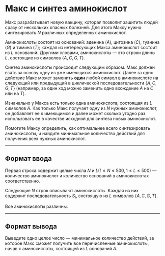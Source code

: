 # Макс и синтез аминокислот

Макс разрабатывает новую вакцину, которая позволит защитить людей сразу от нескольких опасных болезней. Для этого Максу нужно синтезировать $N$ различных определенных аминокислот.

Аминокислоты состоят из оснований: аденина ($A$), цитозина ($C$), гуанина ($G$) и тимина ($T$); каждая из интересующих Макса аминокислот состоит из $L$ оснований. Другими словами, аминокислоты — это строки длины $L$, состоящие из символов {$A,C,G,T$}.

Синтез аминокислоты происходит следующим образом. Макс должен взять за основу одну из уже имеющихся аминокислот. Далее за одно действие Макс может заменить **один** любой символ в аминокислоте на следующий или предыдущий в циклической последовательности {$A,C,G,T$} (например, за один ход можно заменить одно вхождение $A$ на $C$ или на $T$).

Изначально у Макса есть только одна аминокислота, состоящая из $L$ символов $A$. Как только Макс получает одну из $N$ нужных аминокислот, он добавляет ее к имеющимся и далее может сколько угодно раз использовать ее в качестве исходной для синтеза новых аминокислот.

Помогите Максу определить, как оптимальнее всего синтезировать аминокислоты, и найдите минимальное количество действий для получения всех нужных аминокислот.

---
## Формат ввода 

Первая строка содержит целые числа $N$ и $L (1≤N≤500, 1≤L≤500)$ — количество аминокислот и количество оснований в аминокислотах соответственно.

Следующие $N$ строк описывают аминокислоты. Каждая из них содержит последовательность $S_i$, состоящую из $L$ символов {$A,C,G,T$}.

Все аминокислоты различны.

---
## Формат вывода

Выведите одно целое число — минимальное количество действий, за которое Макс сможет получить все перечисленные аминокислоты, начав с аминокислоты, состоящей из $L$ оснований $A$.
